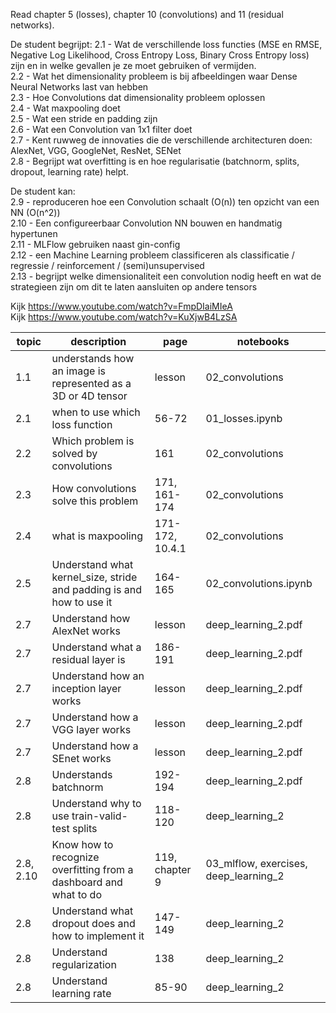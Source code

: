 Read chapter 5 (losses), chapter 10 (convolutions) and 11 (residual networks).

De student begrijpt:
2.1 - Wat de verschillende loss functies (MSE en RMSE, Negative Log Likelihood, Cross Entropy Loss, Binary Cross Entropy loss) zijn en in welke gevallen je ze moet gebruiken of vermijden.  
2.2 - Wat het dimensionality probleem is bij afbeeldingen waar Dense Neural Networks last van hebben  
2.3 - Hoe Convolutions dat dimensionality probleem oplossen  
2.4 - Wat maxpooling doet  
2.5 - Wat een stride en padding zijn  
2.6 - Wat een Convolution van 1x1 filter doet  
2.7 - Kent ruwweg de innovaties die de verschillende architecturen doen: AlexNet, VGG, GoogleNet, ResNet, SENet  
2.8 - Begrijpt wat overfitting is en hoe regularisatie (batchnorm, splits, dropout, learning rate) helpt.  

De student kan:  
2.9 - reproduceren hoe een Convolution schaalt (O(n)) ten opzicht van een NN (O(n^2))  
2.10 - Een configureerbaar Convolution NN bouwen en handmatig hypertunen  
2.11 - MLFlow gebruiken naast gin-config  
2.12 - een Machine Learning probleem classificeren als classificatie / regressie / reinforcement / (semi)unsupervised  
2.13 - begrijpt welke dimensionaliteit een convolution nodig heeft en wat de strategieen zijn om dit te laten aansluiten op andere tensors  



Kijk https://www.youtube.com/watch?v=FmpDIaiMIeA  
Kijk https://www.youtube.com/watch?v=KuXjwB4LzSA  

|       topic | description                                                           |            page | notebooks                             |
| ----------- | --------------------------------------------------------------------- |   ------------- | -------------                         |
|         1.1 | understands how an image is represented as a 3D or 4D tensor          | lesson          | 02_convolutions                       |
|         2.1 | when to use which loss function                                       |           56-72 | 01_losses.ipynb                       |
|         2.2 | Which problem is solved by convolutions                               |             161 | 02_convolutions                       |
|         2.3 | How convolutions solve this problem                                   |    171, 161-174 | 02_convolutions                       |
|         2.4 | what is maxpooling                                                    | 171-172, 10.4.1 | 02_convolutions                       |
|         2.5 | Understand what kernel_size, stride and padding is and how to use it  |         164-165 | 02_convolutions.ipynb                 |
|         2.7 | Understand how AlexNet works                                          | lesson          | deep_learning_2.pdf                   |
|         2.7 | Understand what a residual layer is                                   |         186-191 | deep_learning_2.pdf                   |
|         2.7 | Understand how an inception layer works                               | lesson          | deep_learning_2.pdf                   |
|         2.7 | Understand how a VGG layer works                                      | lesson          | deep_learning_2.pdf                   |
|         2.7 | Understand how a SEnet works                                          | lesson          | deep_learning_2.pdf                   |
|         2.8 | Understands batchnorm                                                 |         192-194 | deep_learning_2.pdf                   |
|         2.8 | Understand why to use train-valid-test splits                         |         118-120 | deep_learning_2                       |
|   2.8, 2.10 | Know how to recognize overfitting from a dashboard and what to do     |  119, chapter 9 | 03_mlflow, exercises, deep_learning_2 |
|         2.8 | Understand what dropout does and how to implement it                  |         147-149 | deep_learning_2                       |
|         2.8 | Understand regularization                                             |             138 | deep_learning_2                       |
|         2.8 | Understand learning rate                                              |           85-90 | deep_learning_2                       |

